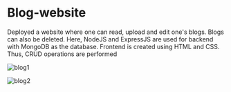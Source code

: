 # Blog-website

Deployed a website where one can read, upload and edit one's blogs. Blogs can also be deleted. Here, NodeJS and ExpressJS are used for backend with MongoDB as the database. Frontend is created using HTML and CSS. Thus, CRUD operations are performed

![blog1](https://user-images.githubusercontent.com/90515944/171587596-f95bb4b0-ede3-4d4d-833d-d758f1e9c33a.png)

![blog2](https://user-images.githubusercontent.com/90515944/171587560-c34ac077-1aca-4f47-be9b-d7d0ea5e741a.png)


